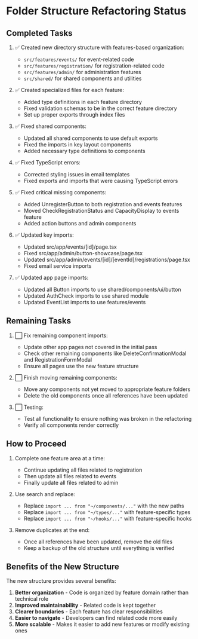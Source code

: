 # Folder Structure Refactoring Status

## Completed Tasks

1. ✅ Created new directory structure with features-based organization:

   - `src/features/events/` for event-related code
   - `src/features/registration/` for registration-related code
   - `src/features/admin/` for administration features
   - `src/shared/` for shared components and utilities

2. ✅ Created specialized files for each feature:

   - Added type definitions in each feature directory
   - Fixed validation schemas to be in the correct feature directory
   - Set up proper exports through index files

3. ✅ Fixed shared components:

   - Updated all shared components to use default exports
   - Fixed the imports in key layout components
   - Added necessary type definitions to components

4. ✅ Fixed TypeScript errors:

   - Corrected styling issues in email templates
   - Fixed exports and imports that were causing TypeScript errors

5. ✅ Fixed critical missing components:

   - Added UnregisterButton to both registration and events features
   - Moved CheckRegistrationStatus and CapacityDisplay to events feature
   - Added action buttons and admin components

6. ✅ Updated key imports:

   - Updated src/app/events/[id]/page.tsx
   - Fixed src/app/admin/button-showcase/page.tsx
   - Updated src/app/admin/events/[id]/[eventId]/registrations/page.tsx
   - Fixed email service imports

7. ✅ Updated app page imports:
   - Updated all Button imports to use shared/components/ui/button
   - Updated AuthCheck imports to use shared module
   - Updated EventList imports to use features/events

## Remaining Tasks

1. ⬜ Fix remaining component imports:

   - Update other app pages not covered in the initial pass
   - Check other remaining components like DeleteConfirmationModal and RegistrationFormModal
   - Ensure all pages use the new feature structure

2. ⬜ Finish moving remaining components:

   - Move any components not yet moved to appropriate feature folders
   - Delete the old components once all references have been updated

3. ⬜ Testing:
   - Test all functionality to ensure nothing was broken in the refactoring
   - Verify all components render correctly

## How to Proceed

1. Complete one feature area at a time:

   - Continue updating all files related to registration
   - Then update all files related to events
   - Finally update all files related to admin

2. Use search and replace:

   - Replace `import ... from "~/components/..."` with the new paths
   - Replace `import ... from "~/types/..."` with feature-specific types
   - Replace `import ... from "~/hooks/..."` with feature-specific hooks

3. Remove duplicates at the end:
   - Once all references have been updated, remove the old files
   - Keep a backup of the old structure until everything is verified

## Benefits of the New Structure

The new structure provides several benefits:

1. **Better organization** - Code is organized by feature domain rather than technical role
2. **Improved maintainability** - Related code is kept together
3. **Clearer boundaries** - Each feature has clear responsibilities
4. **Easier to navigate** - Developers can find related code more easily
5. **More scalable** - Makes it easier to add new features or modify existing ones
